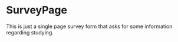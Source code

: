 # SurveyPage
This is just a single page survey form that asks for some information regarding studying. 
